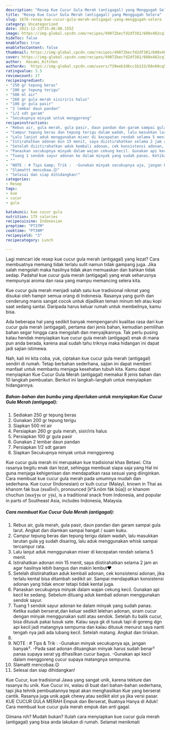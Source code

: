 ```yaml
---
description: "Resep Kue Cucur Gula Merah (antigagal) yang Menggugah Selera"
title: "Resep Kue Cucur Gula Merah (antigagal) yang Menggugah Selera"
slug: 1676-resep-kue-cucur-gula-merah-antigagal-yang-menggugah-selera
category: Uncategorized
date: 2021-12-23T15:46:08.155Z
image: https://img-global.cpcdn.com/recipes/49072becfd2df381/680x482cq70/kue-cucur-gula-merah-antigagal-foto-resep-utama.jpg
hideToc: false
enableToc: true
enableTocContent: false
thumbnail: https://img-global.cpcdn.com/recipes/49072becfd2df381/680x482cq70/kue-cucur-gula-merah-antigagal-foto-resep-utama.jpg
cover: https://img-global.cpcdn.com/recipes/49072becfd2df381/680x482cq70/kue-cucur-gula-merah-antigagal-foto-resep-utama.jpg
author:  Hasami_Kitchen
authorAv:  https://img-global.cpcdn.com/users/739eeb3d6cc1b133/60x60cq50/avatar.jpg
ratingvalue: 3.5
reviewcount: 17
recipeingredient:
- "250 gr tepung beras"
- "200 gr tepung terigu"
- "500 ml air"
- "260 gr gula merah sisiriris halus"
- "100 gr gula pasir"
- "2 lembar daun pandan"
- "1/2 sdt garam"
- "Secukupnya minyak untuk menggoreng"
recipeinstructions:
- "Rebus air, gula merah, gula pasir, daun pandan dan garam sampai gula larut. Angkat dan diamkan sampai hangat / suam kuku."
- "Campur tepung beras dan tepung terigu dalam wadah, lalu masukkan larutan gula yg sudah disaring, lalu aduk menggunakan whisk sampai tercampur rata."
- "Lalu lanjut aduk menggunakan mixer di kecepatan rendah selama 5 menit."
- "Istirahatkan adonan min 15 menit, saya diistirahatkan selama 2 jam an agar hasilnya lebih bangus dan makin lembut❤"
- "Setelah diistirahatkan aduk kembali adonan, cek konsistensi adonan, jika terlalu kental bisa ditambah sedikit air. Sampai mendapatkan konsistensi adonan yang tidak encer tetapi tidak kental juga."
- "Panaskan secukupnya minyak dalam wajan cekung kecil. Gunakan api kecil ke sedang. Sebelum dituang aduk kembali adonan menggunakan sendok sayur."
- "Tuang 1 sendok sayur adonan ke dalam minyak yang sudah panas. Ketika sudah berserat,dan keluar sedikit lelehan adonan, siram cucur dengan minyak menggunakan sutil atau sendok. Setelah itu balik cucur, bisa ditusuk pakai tusuk sate. Kalau saya gk di tusuk tapi di goreng dgn api kecil jadi matangnya sempurna dan kalau ditusuk menurut saya nanti tengah nya jadi ada lubang kecil. Setelah matang. Angkat dan tiriskan."
- ""
- "NOTE : # Tips &amp; Trik :  -Gunakan minyak secukupnya aja, jangan banyak². -Pada saat adonan dituangkan minyak harus sudah benar² panas supaya serat yg dihasilkan cucur bagus. -Gunakan api kecil dalam menggoreng cucur supaya matangnya sempurna."
- "Slamattt mencobaa.😉"
- "Selesai dan siap dihidangkan!"
categories:
- Resep
tags:
- kue
- cucur
- gula

katakunci: kue cucur gula 
nutrition: 175 calories
recipecuisine: Indonesian
preptime: "PT37M"
cooktime: "PT30M"
recipeyield: "3"
recipecategory: Lunch

---
```



Lagi mencari ide resep kue cucur gula merah (antigagal) yang lezat? Cara membuatnya memang tidak terlalu sulit namun tidak gampang juga. Jika salah mengolah maka hasilnya tidak akan memuaskan dan bahkan tidak sedap. Padahal kue cucur gula merah (antigagal) yang enak seharusnya mempunyai aroma dan rasa yang mampu memancing selera kita.


Kue cucur gula merah menjadi salah satu kue tradisional nikmat yang disukai oleh hampir semua orang di Indonesia. Rasanya yang gurih dan cenderung manis sangat cocok untuk dijadikan teman minum teh atau kopi saat sedang santai. Daripada harus keluar rumah untuk membelinya, kamu bisa.

Ada beberapa hal yang sedikit banyak mempengaruhi kualitas rasa dari kue cucur gula merah (antigagal), pertama dari jenis bahan, kemudian pemilihan bahan segar hingga cara mengolah dan menyajikannya. Tak perlu pusing kalau hendak menyiapkan kue cucur gula merah (antigagal) enak di mana pun anda berada, karena asal sudah tahu triknya maka hidangan ini dapat jadi sajian istimewa.


Nah, kali ini kita coba, yuk, ciptakan kue cucur gula merah (antigagal) sendiri di rumah. Tetap berbahan sederhana, sajian ini dapat memberi manfaat untuk membantu menjaga kesehatan tubuh kita. Kamu dapat menyiapkan Kue Cucur Gula Merah (antigagal) memakai 8 jenis bahan dan 10 langkah pembuatan. Berikut ini langkah-langkah untuk menyiapkan hidangannya.

<!--inarticleads1-->

##### Bahan-bahan dan bumbu yang diperlukan untuk menyiapkan Kue Cucur Gula Merah (antigagal):

1. Sediakan 250 gr tepung beras
1. Gunakan 200 gr tepung terigu
1. Siapkan 500 ml air
1. Persiapkan 260 gr gula merah, sisir/iris halus
1. Persiapkan 100 gr gula pasir
1. Gunakan 2 lembar daun pandan
1. Persiapkan 1/2 sdt garam
1. Siapkan Secukupnya minyak untuk menggoreng


Kue cucur gula merah ini merupakan kue tradisional khas Betawi. Cita rasanya begitu enak dan lezat, sehingga membuat siapa saja yang Hal ini guna menjaga kehigenisan dan mendapatkan rasa sesuai yang diinginkan. Cara membuat kue cucur gula merah pada umumnya mudah dan sederhana. Kue cucur (Indonesian) or kuih cucur (Malay), known in Thai as khanom fak bua (ขนมฝักบัว, pronounced [kʰā.nǒm fàk būa]) or khanom chuchun (ขนมจู้จุน or จูจุ่น), is a traditional snack from Indonesia, and popular in parts of Southeast Asia, includes Indonesia, Malaysia. 

<!--inarticleads2-->

##### Cara membuat Kue Cucur Gula Merah (antigagal):

1. Rebus air, gula merah, gula pasir, daun pandan dan garam sampai gula larut. Angkat dan diamkan sampai hangat / suam kuku.
1. Campur tepung beras dan tepung terigu dalam wadah, lalu masukkan larutan gula yg sudah disaring, lalu aduk menggunakan whisk sampai tercampur rata.
1. Lalu lanjut aduk menggunakan mixer di kecepatan rendah selama 5 menit.
1. Istirahatkan adonan min 15 menit, saya diistirahatkan selama 2 jam an agar hasilnya lebih bangus dan makin lembut❤
1. Setelah diistirahatkan aduk kembali adonan, cek konsistensi adonan, jika terlalu kental bisa ditambah sedikit air. Sampai mendapatkan konsistensi adonan yang tidak encer tetapi tidak kental juga.
1. Panaskan secukupnya minyak dalam wajan cekung kecil. Gunakan api kecil ke sedang. Sebelum dituang aduk kembali adonan menggunakan sendok sayur.
1. Tuang 1 sendok sayur adonan ke dalam minyak yang sudah panas. Ketika sudah berserat,dan keluar sedikit lelehan adonan, siram cucur dengan minyak menggunakan sutil atau sendok. Setelah itu balik cucur, bisa ditusuk pakai tusuk sate. Kalau saya gk di tusuk tapi di goreng dgn api kecil jadi matangnya sempurna dan kalau ditusuk menurut saya nanti tengah nya jadi ada lubang kecil. Setelah matang. Angkat dan tiriskan.
1. 
1. NOTE : # Tips &amp; Trik :  -Gunakan minyak secukupnya aja, jangan banyak². -Pada saat adonan dituangkan minyak harus sudah benar² panas supaya serat yg dihasilkan cucur bagus. -Gunakan api kecil dalam menggoreng cucur supaya matangnya sempurna.
1. Slamattt mencobaa.😉
1. Selesai dan siap dihidangkan!

Kue Cucur, kue tradisional Jawa yang sangat unik, karena tekture dan rasanya itu unik. Kue Cucur ini, walau di buat dari bahan-bahan sederhana, tapi jika tehnik pembuatannya tepat akan menghasilkan Kue yang berserat cantik. Rasanya juga unik.agak chewy.atau sedikit alot ya jika versi pasar. KUE CUCUR GULA MERAH Empuk dan Berserat, Buatnya Hanya di Aduk! Cara membuat kue cucur gula merah empuk dan anti gagal. 

Gimana nih? Mudah bukan? Itulah cara menyiapkan kue cucur gula merah (antigagal) yang bisa anda lakukan di rumah. Selamat menikmati
